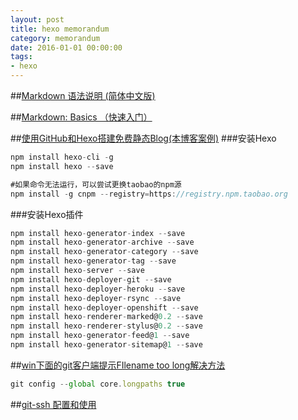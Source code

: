 ```yaml
---
layout: post
title: hexo memorandum
category: memorandum
date: 2016-01-01 00:00:00
tags:
- hexo
---
```



##[Markdown 语法说明 (简体中文版)](http://wowubuntu.com/markdown/)

##[Markdown: Basics （快速入门）](http://wowubuntu.com/markdown/basic.html)

##[使用GitHub和Hexo搭建免费静态Blog(本博客案例)](http://wsgzao.github.io/post/hexo-guide/)
###安装Hexo
```javascript
npm install hexo-cli -g
npm install hexo --save

#如果命令无法运行，可以尝试更换taobao的npm源
npm install -g cnpm --registry=https://registry.npm.taobao.org
```

###安装Hexo插件
```javascript
npm install hexo-generator-index --save
npm install hexo-generator-archive --save
npm install hexo-generator-category --save
npm install hexo-generator-tag --save
npm install hexo-server --save
npm install hexo-deployer-git --save
npm install hexo-deployer-heroku --save
npm install hexo-deployer-rsync --save
npm install hexo-deployer-openshift --save
npm install hexo-renderer-marked@0.2 --save
npm install hexo-renderer-stylus@0.2 --save
npm install hexo-generator-feed@1 --save
npm install hexo-generator-sitemap@1 --save

```

##[win下面的git客户端提示FIlename too long解决方法](https://www.mxgw.info/t/filename-too-long-in-git.html)
```javascript
git config --global core.longpaths true
```

##[git-ssh 配置和使用](https://segmentfault.com/a/1190000002645623)



